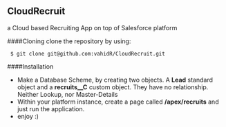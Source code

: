 ## CloudRecruit

a Cloud based Recruiting App on top of Salesforce platform

####Cloning
clone the repository by using: 

     $ git clone git@github.com:vahidR/CloudRecruit.git

####Installation
* Make a Database Scheme, by creating two objects. A __Lead__ standard object and a __recruits__C__ custom object. They have no relationship. Neither Lookup, nor Master-Details
* Within your platform instance, create a page called __/apex/recruits__ and just run the application.
* enjoy :)
